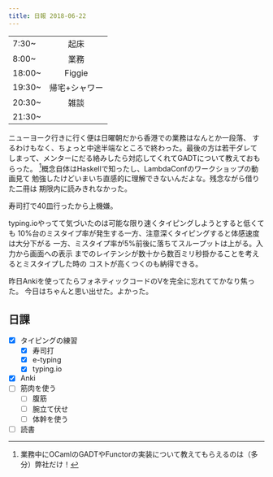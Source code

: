 ```yaml
---
title: 日報 2018-06-22
---
```


|||
|:-|:-:|
|7:30~|起床|
|8:00~|業務|
|18:00~|Figgie|
|19:30~|帰宅+シャワー|
|20:30~|雑談|
|21:30~||

ニューヨーク行きに行く便は日曜朝だから香港での業務はなんとか一段落、
するわけもなく、ちょっと中途半端なところで終わった。最後の方は若干ダレて
しまって、メンターにだる絡みしたら対応してくれてGADTについて教えておもらった。
[^gadt]概念自体はHaskellで知ったし、LambdaConfのワークショップの動画見て
勉強したけどいまいち直感的に理解できないんだよな。残念ながら借りた二冊は
期限内に読みきれなかった。

[^gadt]: 業務中にOCamlのGADTやFunctorの実装について教えてもらえるのは（多分）弊社だけ！

寿司打で40皿行ったから上機嫌。

typing.ioやってて気づいたのは可能な限り速くタイピングしようとすると低くても
10%台のミスタイプ率が発生する一方、注意深くタイピングすると体感速度は大分下がる
一方、ミスタイプ率が5%前後に落ちてスループットは上がる。入力から画面への表示
までのレイテンシが数十から数百ミリ秒掛かることを考えるとミスタイプした時の
コストが高くつくのも納得できる。

昨日Ankiを使ってたらフォネティックコードのVを完全に忘れててかなり焦った。
今日はちゃんと思い出せた。よかった。

## 日課

- [x] タイピングの練習
	+ [x] 寿司打
	+ [x] e-typing
	+ [x] typing.io
- [x] Anki
- [ ] 筋肉を使う
	+ [ ] 腹筋
	+ [ ] 腕立て伏せ
	+ [ ] 体幹を使う
- [ ] 読書
